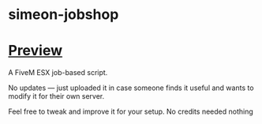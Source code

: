 # simeon-jobshop
# [Preview](https://imgur.com/a/Cmh0G3w)

A FiveM ESX job-based script.

No updates — just uploaded it in case someone finds it useful and wants to modify it for their own server.

Feel free to tweak and improve it for your setup. No credits needed nothing

